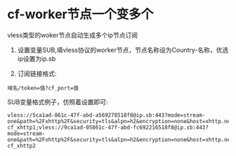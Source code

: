 # cf-worker节点一个变多个

vless类型的woker节点自动生成多个ip节点订阅

1. 设置变量SUB,填vless协议的worker节点，节点名称设为Country-名称，优选ip设置为ip.sb


2. 订阅链接格式:
```
域名/token=值?cf_port=值
```

SUB变量格式例子，仿照着设置即可:
```
vless://5ca1ad-861c-47f-abd-a569278518f8@ip.sb:443?mode=stream-one&path=%2Fxhttp%2F&security=tls&alpn=h2&encryption=none&host=xhttp.nez.com&fp=chrome&type=xhttp&sni=xhttp.nez.com#Country-cf_xhttp1;vless://9ca1ad-05861c-47f-abd-fc692216518f8@ip.sb:443?mode=stream-one&path=%2Fxhttp%2F&security=tls&alpn=h2&encryption=none&host=xhttp.nez.com&fp=chrome&type=xhttp&sni=xhttp.nez.com#Country-cf_xhttp2
```
